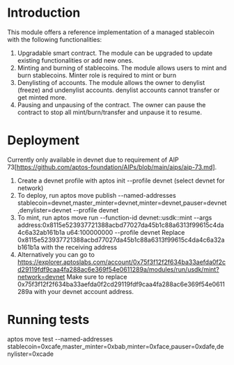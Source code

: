# Introduction
This module offers a reference implementation of a managed stablecoin with the following functionalities:
1. Upgradable smart contract. The module can be upgraded to update existing functionalities or add new ones.
2. Minting and burning of stablecoins. The module allows users to mint and burn stablecoins. Minter role is required to mint or burn
3. Denylisting of accounts. The module allows the owner to denylist (freeze) and undenylist accounts.
denylist accounts cannot transfer or get minted more.
4. Pausing and unpausing of the contract. The owner can pause the contract to stop all mint/burn/transfer and unpause it to resume.

# Deployment
Currently only available in devnet due to requirement of AIP 73[https://github.com/aptos-foundation/AIPs/blob/main/aips/aip-73.md].

1. Create a devnet profile with aptos init --profile devnet (select devnet for network)
2. To deploy, run aptos move publish --named-addresses stablecoin=devnet,master_minter=devnet,minter=devnet,pauser=devnet,denylister=devnet --profile devnet
3. To mint, run aptos move run --function-id devnet::usdk::mint --args address:0x8115e523937721388acbd77027da45b1c88a6313f99615c4da4c6a32ab161b1a u64:100000000  --profile devnet
Replace 0x8115e523937721388acbd77027da45b1c88a6313f99615c4da4c6a32ab161b1a with the receiving address
4. Alternatively you can go to https://explorer.aptoslabs.com/account/0x75f3f12f2f634ba33aefda0f2cd29119fdf9caa4fa288ac6e369f54e0611289a/modules/run/usdk/mint?network=devnet
Make sure to replace 0x75f3f12f2f634ba33aefda0f2cd29119fdf9caa4fa288ac6e369f54e0611289a with your devnet account address.

# Running tests
aptos move test --named-addresses stablecoin=0xcafe,master_minter=0xbab,minter=0xface,pauser=0xdafe,denylister=0xcade
